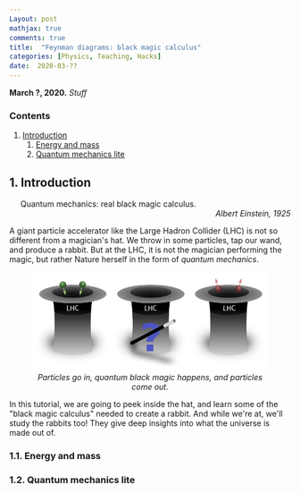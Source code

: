 ```yaml
---
Layout: post
mathjax: true
comments: true
title:  "Feynman diagrams: black magic calculus"
categories: [Physics, Teaching, Hacks]
date:  2020-03-??
---
```


**March ?, 2020.** *Stuff*

### Contents

1. <a href="#sec-1">Introduction</a>
   1. <a href="#sec-1-1">Energy and mass</a>
   2. <a href="#sec-1-2">Quantum mechanics lite</a>

## 1. Introduction <a id="sec-1" name="sec-1"></a>

<span style="padding-left: 20px; display:block">
Quantum mechanics: real black magic calculus.
</span>

<div style="text-align: right"><i>Albert Einstein, 1925</i> </div>

A giant particle accelerator like the Large Hadron Collider (LHC) is
not so different from a magician's hat.
We throw in some particles, tap our wand, and produce a rabbit.
But at the LHC, it is not the magician performing the magic, but
rather Nature herself in the form of *quantum mechanics*.

<figure>
    <div style="text-align:center"><img src
    ="/images/posts/feynman1.png"/>
		    <figcaption><i>Particles go in, quantum black magic
    happens, and particles come out.</i></figcaption>
	</div>
	</figure>

In this tutorial, we are going to peek inside the hat, and learn some
of the "black magic calculus" needed to create a rabbit.
And while we're at, we'll study the rabbits too!
They give deep insights into what the universe is made out of.

### 1.1. Energy and mass <a id="sec-1-1" name="sec-1-1"></a>

### 1.2. Quantum mechanics lite <a id="sec-1-2" name="sec-1-2"></a>
